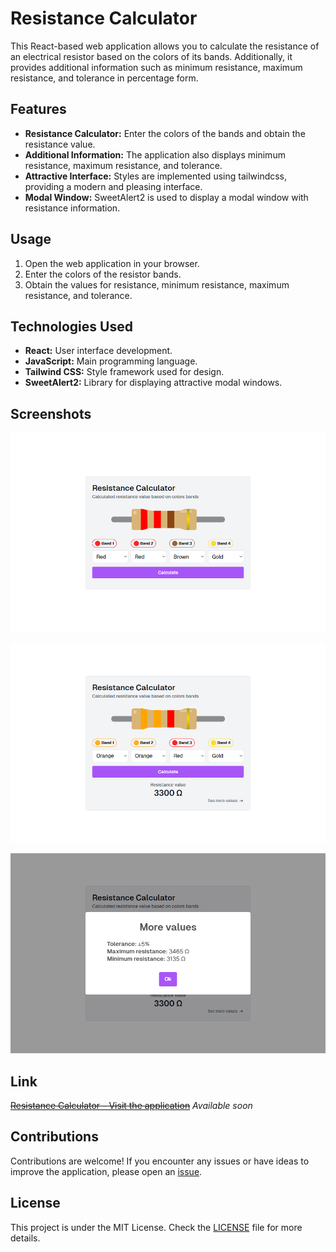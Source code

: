 # Resistance Calculator

This React-based web application allows you to calculate the resistance of an electrical resistor based on the colors of its bands. Additionally, it provides additional information such as minimum resistance, maximum resistance, and tolerance in percentage form.

## Features

-   **Resistance Calculator:** Enter the colors of the bands and obtain the resistance value.
-   **Additional Information:** The application also displays minimum resistance, maximum resistance, and tolerance.
-   **Attractive Interface:** Styles are implemented using tailwindcss, providing a modern and pleasing interface.
-   **Modal Window:** SweetAlert2 is used to display a modal window with resistance information.

## Usage

1. Open the web application in your browser.
2. Enter the colors of the resistor bands.
3. Obtain the values for resistance, minimum resistance, maximum resistance, and tolerance.

## Technologies Used

-   **React:** User interface development.
-   **JavaScript:** Main programming language.
-   **Tailwind CSS:** Style framework used for design.
-   **SweetAlert2:** Library for displaying attractive modal windows.

## Screenshots

![Screenshot 1](https://raw.githubusercontent.com/JhojanRop/JhojanRop/main/media_projects/resistance-calculator/screenshot-1.png)

![Screenshot 2](https://raw.githubusercontent.com/JhojanRop/JhojanRop/main/media_projects/resistance-calculator/screenshot-2.png)

![Screenshot 3](https://raw.githubusercontent.com/JhojanRop/JhojanRop/main/media_projects/resistance-calculator/screenshot-3.png)

## Link

~~[Resistance Calculator - Visit the application]("#")~~
_Available soon_

## Contributions

Contributions are welcome! If you encounter any issues or have ideas to improve the application, please open an [issue](https://github.com/yourusername/yourproject/issues).

## License

This project is under the MIT License. Check the [LICENSE](LICENSE) file for more details.
